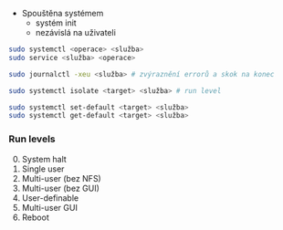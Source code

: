 - Spouštěna systémem
	- systém init
	- nezávislá na uživateli

```bash
sudo systemctl <operace> <služba>
sudo service <služba> <operace>

sudo journalctl -xeu <služba> # zvýraznění errorů a skok na konec

sudo systemctl isolate <target> <služba> # run level

sudo systemctl set-default <target> <služba>
sudo systemctl get-default <target> <služba>
```

### Run levels
0. System halt
1. Single user
2. Multi-user (bez NFS)
3. Multi-user (bez GUI)
4. User-definable
5. Multi-user GUI
6. Reboot